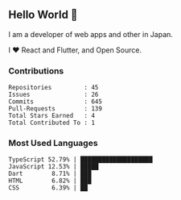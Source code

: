 ## Hello World 👋

I am a developer of web apps and other in Japan.

I ❤️ React and Flutter, and Open Source.

### Contributions

<!-- contributions start -->

    Repositories         : 45
    Issues               : 26
    Commits              : 645
    Pull-Requests        : 139
    Total Stars Earned   : 4
    Total Contributed To : 1

<!-- contributions end -->

### Most Used Languages

<!-- most-used-languages start -->

    TypeScript 52.79% | ████████████████████
    JavaScript 12.53% | █████
    Dart        8.71% | ███
    HTML        6.82% | ███
    CSS         6.39% | ██

<!-- most-used-languages end -->
